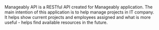 Manageably API is a RESTful API created for Manageably application. The main intention of this application is to help manage projects in IT company. It helps show current projects and employees assigned and what is more useful - helps find available resources in the future.
